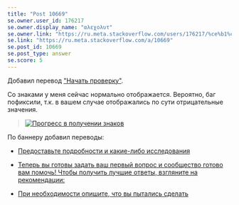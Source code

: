 ```yaml
---
title: "Post 10669"
se.owner.user_id: 176217
se.owner.display_name: "αλεχολυτ"
se.owner.link: "https://ru.meta.stackoverflow.com/users/176217/%ce%b1%ce%bb%ce%b5%cf%87%ce%bf%ce%bb%cf%85%cf%84"
se.link: "https://ru.meta.stackoverflow.com/a/10669"
se.post_id: 10669
se.post_type: answer
se.score: 5
---
```

<p>Добавил перевод <a href="https://ru.traducir.win/strings/14812" rel="nofollow noreferrer">&quot;Начать проверку&quot;</a>.</p>
<p>Со знаками у меня сейчас нормально отображается. Вероятно, баг пофиксили, т.к. в вашем случае отображались по сути отрицательные значения.</p>
<blockquote>
<p><a href="https://i.stack.imgur.com/eriTa.png" rel="nofollow noreferrer"><img src="https://i.stack.imgur.com/eriTa.png" alt="Прогресс в получении знаков" /></a></p>
</blockquote>
<p>По баннеру добавил переводы:</p>
<ul>
<li><p><a href="https://ru.traducir.win/strings/14279" rel="nofollow noreferrer">Предоставьте подробности и какие-либо исследования</a></p>
</li>
<li><p><a href="https://ru.traducir.win/strings/14276" rel="nofollow noreferrer">Теперь вы готовы задать ваш первый вопрос и сообщество готово вам помочь! Чтобы получить лучшие ответы, взгляните на рекомендации:</a></p>
</li>
<li><p><a href="https://ru.traducir.win/strings/14285" rel="nofollow noreferrer">При необходимости опишите, что вы пытались сделать</a></p>
</li>
</ul>
